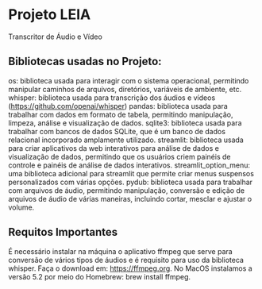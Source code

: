 # Projeto LEIA
Transcritor de Áudio e Vídeo

## Bibliotecas usadas no Projeto: 
os: biblioteca usada para interagir com o sistema operacional, permitindo manipular caminhos de arquivos, diretórios, variáveis ​​de ambiente, etc.
whisper: biblioteca usada para transcrição dos áudios e vídeos (https://github.com/openai/whisper)
pandas: biblioteca usada para trabalhar com dados em formato de tabela, permitindo manipulação, limpeza, análise e visualização de dados.
sqlite3: biblioteca usada para trabalhar com bancos de dados SQLite, que é um banco de dados relacional incorporado amplamente utilizado.
streamlit: biblioteca usada para criar aplicativos da web interativos para análise de dados e visualização de dados, permitindo que os usuários criem painéis de controle e painéis de análise de dados interativos.
streamlit_option_menu: uma biblioteca adicional para streamlit que permite criar menus suspensos personalizados com várias opções.
pydub: biblioteca usada para trabalhar com arquivos de áudio, permitindo manipulação, conversão e edição de arquivos de áudio de várias maneiras, incluindo cortar, mesclar e ajustar o volume.

## Requitos Importantes
É necessário instalar na máquina o aplicativo ffmpeg que serve para conversão de vários tipos de áudios e é requisito para uso da biblioteca whisper. Faça o download em: https://ffmpeg.org. No MacOS instalamos a versão 5.2 por meio do Homebrew: brew install ffmpeg.